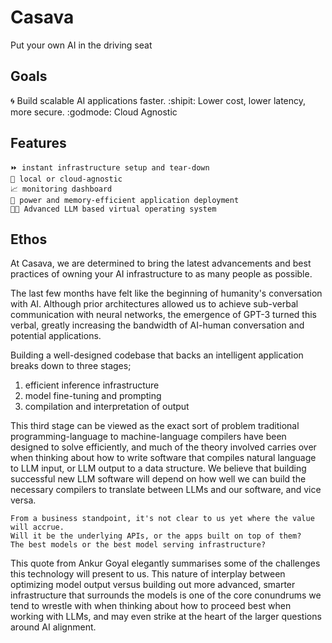 # Casava 
  Put your own AI in the driving seat

## Goals

:cyclone: Build scalable AI applications faster. 
:shipit: Lower cost, lower latency, more secure. 
:godmode: Cloud Agnostic


## Features 
``` 
⏩ instant infrastructure setup and tear-down 
🌂 local or cloud-agnostic 
📈 monitoring dashboard 
🌲 power and memory-efficient application deployment  
🧑‍🚀 Advanced LLM based virtual operating system 
```
## Ethos

At Casava, we are determined to bring the latest advancements and best practices of owning your AI infrastructure to as many people as possible.

The last few months have felt like the beginning of humanity's conversation with AI. Although prior architectures allowed us to achieve sub-verbal communication with neural networks, the emergence of GPT-3 turned this verbal, greatly increasing the bandwidth of AI-human conversation and potential applications.

Building a well-designed codebase that backs an intelligent application breaks down to three stages; 
1. efficient inference infrastructure
2. model fine-tuning and prompting
3. compilation and interpretation of output

This third stage can be viewed as the exact sort of problem traditional programming-language to machine-language compilers have been designed to solve efficiently, and much of the theory involved carries over when thinking about how to write software that compiles natural language to LLM input, or LLM output to a data structure. We believe that building successful new LLM software will depend on how well we can build the necessary compilers to translate between
LLMs and our software, and vice versa.

```
From a business standpoint, it's not clear to us yet where the value will accrue.
Will it be the underlying APIs, or the apps built on top of them?
The best models or the best model serving infrastructure?
```

This quote from Ankur Goyal elegantly summarises some of the challenges this technology will present to us. This nature of interplay between optimizing model output versus building out more advanced, smarter infrastructure that surrounds the models is one of the core conundrums we tend to wrestle with when thinking about how to proceed best when working with LLMs, and may even strike at the heart of the larger questions around AI alignment.
